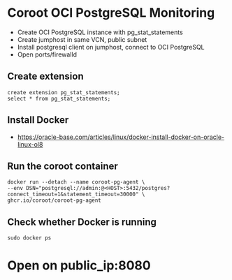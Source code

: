# Coroot OCI PostgreSQL Monitoring

- Create OCI PostgreSQL instance with pg_stat_statements
- Create jumphost in same VCN, public subnet
- Install postgresql client on jumphost, connect to OCI PostgreSQL
- Open ports/firewalld


## Create extension
```
create extension pg_stat_statements;
select * from pg_stat_statements; 
```

## Install Docker

- https://oracle-base.com/articles/linux/docker-install-docker-on-oracle-linux-ol8

## Run the coroot container
```
docker run --detach --name coroot-pg-agent \
--env DSN="postgresql://admin:@<HOST>:5432/postgres?connect_timeout=1&statement_timeout=30000" \
ghcr.io/coroot/coroot-pg-agent
```

## Check whether Docker is running
```
sudo docker ps
```

# Open on public_ip:8080
